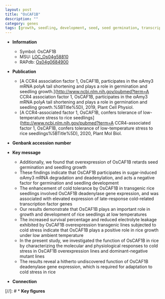 ```yaml
---
layout: post
title: "OsCAF1B"
description: ""
category: genes
tags: [growth, seedling, development, seed, seed germination, transcription factor, seedlings, temperature, tolerance, cold tolerance, cold stress, stress, cold]
---
```


* **Information**  
    + Symbol: OsCAF1B  
    + MSU: [LOC_Os04g58810](http://rice.uga.edu/cgi-bin/ORF_infopage.cgi?orf=LOC_Os04g58810)  
    + RAPdb: [Os04g0684900](http://rapdb.dna.affrc.go.jp/viewer/gbrowse_details/irgsp1?name=Os04g0684900)  

* **Publication**  
    + [A CCR4 association factor 1, OsCAF1B, participates in the αAmy3 mRNA polyA tail shortening and plays a role in germination and seedling growth.](http://www.ncbi.nlm.nih.gov/pubmed?term=A CCR4 association factor 1, OsCAF1B, participates in the αAmy3 mRNA polyA tail shortening and plays a role in germination and seedling growth.%5BTitle%5D), 2019, Plant Cell Physiol.
    + [A CCR4-associated factor 1, OsCAF1B, confers tolerance of low-temperature stress to rice seedlings](http://www.ncbi.nlm.nih.gov/pubmed?term=A CCR4-associated factor 1, OsCAF1B, confers tolerance of low-temperature stress to rice seedlings%5BTitle%5D), 2020, Plant Mol Biol.

* **Genbank accession number**  

* **Key message**  
    + Additionally, we found that overexpression of OsCAF1B retards seed germination and seedling growth
    + These findings indicate that OsCAF1B participates in sugar-induced αAmy3 mRNA degradation and deadenylation, and acts a negative factor for germination and seedling development
    + The enhancement of cold tolerance by OsCAF1B in transgenic rice seedlings involved OsCAF1B deadenylase gene expression, and was associated with elevated expression of late-response cold-related transcription factor genes
    + Our results demonstrate that OsCAF1B plays an important role in growth and development of rice seedlings at low temperatures
    + The increased survival percentage and reduced electrolyte leakage exhibited by OsCAF1B overexpression transgenic lines subjected to cold stress indicate that OsCAF1B plays a positive role in rice growth under low ambient temperature
    + In the present study, we investigated the function of OsCAF1B in rice by characterizing the molecular and physiological responses to cold stress in OsCAF1B overexpression lines and dominant-negative mutant lines
    + The results reveal a hitherto undiscovered function of OsCAF1B deadenylase gene expression, which is required for adaptation to cold stress in rice

* **Connection**  

[//]: # * **Key figures**  


